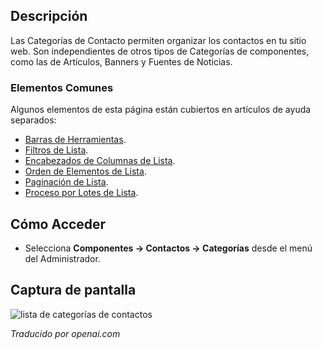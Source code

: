 <!-- Filename: Help4.x:Contacts:_Categories  / Display title: Contacts : Catégories -->

## Descripción

Las Categorías de Contacto permiten organizar los contactos en tu sitio web. Son independientes de otros tipos de Categorías de componentes, como las de Artículos, Banners y Fuentes de Noticias.

### Elementos Comunes

Algunos elementos de esta página están cubiertos en artículos de ayuda separados:

* [Barras de Herramientas](jdocmanual?article=help/common-elements/toolbars).
* [Filtros de Lista](jdocmanual?article=help/common-elements/list-filters).
* [Encabezados de Columnas de Lista](jdocmanual?article=help/common-elements/list-column-headers).
* [Orden de Elementos de Lista](jdocmanual?article=help/common-elements/list-ordering).
* [Paginación de Lista](jdocmanual?article=help/common-elements/list-pagination).
* [Proceso por Lotes de Lista](jdocmanual?article=help/common-elements/list-batch-process).

## Cómo Acceder

- Selecciona **Componentes → Contactos → Categorías** desde el menú del Administrador.

## Captura de pantalla

![lista de categorías de contactos](../../../es/images/contacts/contacts-categories-list.png)

*Traducido por openai.com*

